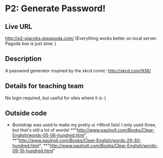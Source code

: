 # P2: Generate Password!

## Live URL
http://p2-pjacobs.gopagoda.com/
(Everything works better on local server. Pagoda box is just slow. )

## Description
A password generator inspired by the xkcd comic: http://xkcd.com/936/

## Details for teaching team
No login required, but useful for sites where it is :)

## Outside code
* Bootstrap was used to make my pretty ui
*Word lists! I only used three, but that's still a lot of words!
**"http://www.paulnoll.com/Books/Clear-English/words-05-06-hundred.html",
**"http://www.paulnoll.com/Books/Clear-English/words-29-30-hundred.html", 
**"http://www.paulnoll.com/Books/Clear-English/words-09-10-hundred.html" 

